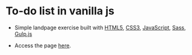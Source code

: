 # To-do list in vanilla js

* Simple landpage exercise built with [HTML5](https://dev.w3.org/html5/html-author/), [CSS3](https://www.w3schools.com/css/default.asp), [JavaScript](https://developer.mozilla.org/pt-BR/docs/Web/JavaScript), [Sass](https://sass-lang.com/documentation), [Gulp.js](https://gulpjs.com/)

* Access the page [here](https://rodzera.github.io/todo-list-vanilla-js/dist).

